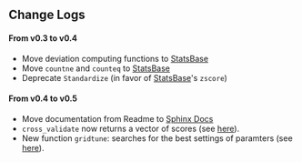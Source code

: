 ## Change Logs

#### From v0.3 to v0.4

- Move deviation computing functions to [StatsBase](https://github.com/JuliaStats/StatsBase.jl)
- Move ``countne`` and ``counteq`` to [StatsBase](https://github.com/JuliaStats/StatsBase.jl)
- Deprecate ``Standardize`` (in favor of [StatsBase](https://github.com/JuliaStats/StatsBase.jl)'s ``zscore``)

#### From v0.4 to v0.5

- Move documentation from Readme to [Sphinx Docs](http://mlbasejl.readthedocs.org/en/latest/)
- ``cross_validate`` now returns a vector of scores (see [here](http://mlbasejl.readthedocs.org/en/latest/crossval.html#cross_validate)).
- New function ``gridtune``: searches for the best settings of paramters (see [here](http://mlbasejl.readthedocs.org/en/latest/modeltune.html#gridtune)).

